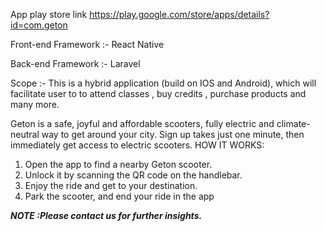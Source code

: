 App play store link https://play.google.com/store/apps/details?id=com.geton

Front-end Framework :- React Native

Back-end Framework :- Laravel

Scope :- This is a hybrid application (build on IOS and Android), which will facilitate user to to attend classes , buy credits , purchase products and many more.

Geton is a safe, joyful and affordable scooters, fully electric and climate-neutral way to get around your city. Sign up takes just one minute, then immediately get access to electric scooters. HOW IT WORKS:
1. Open the app to find a nearby Geton scooter.
2. Unlock it by scanning the QR code on the handlebar.
3. Enjoy the ride and get to your destination.
4. Park the scooter, and end your ride in the app

***NOTE :Please contact us for further insights.***


